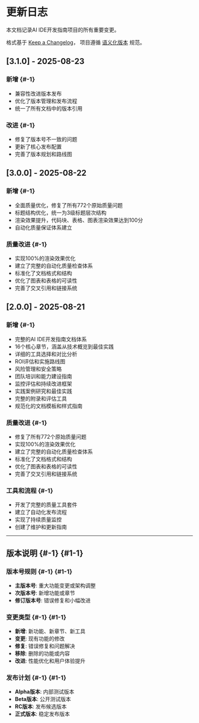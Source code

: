 # 更新日志


本文档记录AI IDE开发指南项目的所有重要变更。

格式基于 [Keep a Changelog](https://keepachangelog.com/zh-CN/1.0.0/)，
项目遵循 [语义化版本](https://semver.org/lang/zh-CN/) 规范。

## [3.1.0] - 2025-08-23

### 新增 {#-1}

- 兼容性改进版本发布
- 优化了版本管理和发布流程
- 统一了所有文档中的版本引用

### 改进 {#-1}

- 修复了版本号不一致的问题
- 更新了核心发布配置
- 完善了版本规划和路线图

## [3.0.0] - 2025-08-22

### 新增 {#-1}

- 全面质量优化，修复了所有772个原始质量问题
- 标题结构优化，统一为3级标题层次结构
- 渲染效果提升，代码块、表格、图表渲染效果达到100分
- 自动化质量保证体系建立

### 质量改进 {#-1}

- 实现100%的渲染效果优化
- 建立了完整的自动化质量检查体系
- 标准化了文档格式和结构
- 优化了图表和表格的可读性
- 完善了交叉引用和链接系统

## [2.0.0] - 2025-08-21

### 新增 {#-1}

- 完整的AI IDE开发指南文档体系
- 16个核心章节，涵盖从技术概览到最佳实践
- 详细的工具选择和对比分析
- ROI评估和实施路线图
- 风险管理和安全策略
- 团队培训和能力建设指南
- 监控评估和持续改进框架
- 实践案例研究和最佳实践
- 完整的附录和评估工具
- 规范化的文档模板和样式指南

### 质量改进 {#-1}

- 修复了所有772个原始质量问题
- 实现100%的渲染效果优化
- 建立了完整的自动化质量检查体系
- 标准化了文档格式和结构
- 优化了图表和表格的可读性
- 完善了交叉引用和链接系统

### 工具和流程 {#-1}

- 开发了完整的质量工具套件
- 建立了自动化发布流程
- 实现了持续质量监控
- 创建了维护和更新指南

---

## 版本说明 {#-1} {#1-1}


### 版本号规则 {#-1} {#1-1}

- **主版本号**: 重大功能变更或架构调整
- **次版本号**: 新增功能或章节
- **修订版本号**: 错误修复和小幅改进

### 变更类型 {#-1} {#1-1}

- **新增**: 新功能、新章节、新工具
- **变更**: 现有功能的修改
- **修复**: 错误修复和问题解决
- **移除**: 删除的功能或内容
- **改进**: 性能优化和用户体验提升

### 发布计划 {#-1} {#1-1}

- **Alpha版本**: 内部测试版本
- **Beta版本**: 公开测试版本
- **RC版本**: 发布候选版本
- **正式版本**: 稳定发布版本